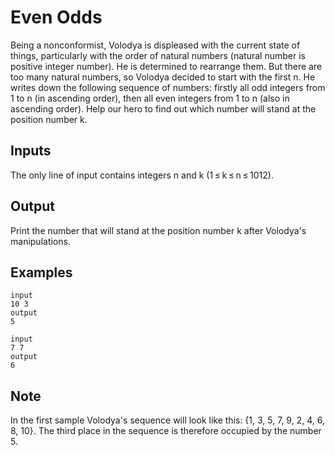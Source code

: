 # Even Odds

Being a nonconformist, Volodya is displeased with the current state of things, particularly with the order of natural numbers (natural number is positive integer number). He is determined to rearrange them. But there are too many natural numbers, so Volodya decided to start with the first n. He writes down the following sequence of numbers: firstly all odd integers from 1 to n (in ascending order), then all even integers from 1 to n (also in ascending order). Help our hero to find out which number will stand at the position number k.

## Inputs
The only line of input contains integers n and k (1 ≤ k ≤ n ≤ 1012).

## Output
Print the number that will stand at the position number k after Volodya's manipulations.

## Examples
```
input
10 3
output
5
```

```
input
7 7
output
6
```

## Note
In the first sample Volodya's sequence will look like this: {1, 3, 5, 7, 9, 2, 4, 6, 8, 10}. The third place in the sequence is therefore occupied by the number 5.